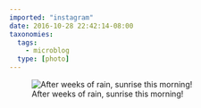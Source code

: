 ```yaml
---
imported: "instagram"
date: 2016-10-28 22:42:14-08:00
taxonomies:
  tags:
    - microblog
  type: [photo]
---
```

<figure>
  <img src="/media/images/photos/2016/10/3b806aaa9e110a58885b2752776f0217.jpg" title="After weeks of rain, sunrise this morning!"/>
  <figcaption>After weeks of rain, sunrise this morning!</figcaption>
</figure>

